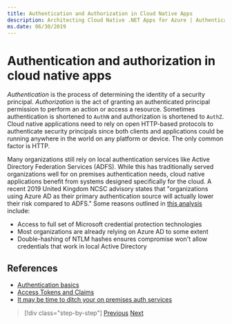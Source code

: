 ```yaml
---
title: Authentication and Authorization in Cloud Native Apps
description: Architecting Cloud Native .NET Apps for Azure | Authentication and Authorization in Cloud Native Apps
ms.date: 06/30/2019
---
```

# Authentication and authorization in cloud native apps

*Authentication* is the process of determining the identity of a security principal. *Authorization* is the act of granting an authenticated principal permission to perform an action or access a resource. Sometimes authentication is shortened to `AuthN` and authorization is shortened to `AuthZ`. Cloud native applications need to rely on open HTTP-based protocols to authenticate security principals since both clients and applications could be running anywhere in the world on any platform or device. The only common factor is HTTP.

Many organizations still rely on local authentication services like Active Directory Federation Services (ADFS). While this has traditionally served organizations well for on premises authentication needs, cloud native applications benefit from systems designed specifically for the cloud. A recent 2019 United Kingdom NCSC advisory states that "organizations using Azure AD as their primary authentication source will actually lower their risk compared to ADFS." Some reasons outlined in [this analysis](https://oxfordcomputergroup.com/resources/o365-security-native-cloud-authentication/) include:

- Access to full set of Microsoft credential protection technologies
- Most organizations are already relying on Azure AD to some extent
- Double-hashing of NTLM hashes ensures compromise won't allow credentials that work in local Active Directory

## References

- [Authentication basics](https://docs.microsoft.com/azure/active-directory/develop/authentication-scenarios)
- [Access Tokens and Claims](https://docs.microsoft.com/azure/active-directory/develop/access-tokens)
- [It may be time to ditch your on premises auth services](https://oxfordcomputergroup.com/resources/o365-security-native-cloud-authentication/)

>[!div class="step-by-step"]
>[Previous](identity.md)
>[Next](azure-active-directory.md)

